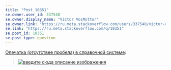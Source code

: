 ```yaml
---
title: "Post 10351"
se.owner.user_id: 337540
se.owner.display_name: "Victor VosMottor"
se.owner.link: "https://ru.meta.stackoverflow.com/users/337540/victor-vosmottor"
se.link: "https://ru.meta.stackoverflow.com/q/10351"
se.post_id: 10351
se.post_type: question
---
```

<p><a href="https://ru.stackoverflow.com/help/privileges/close-questions">Опечатка (отсутствее пробела) в справочной системе</a>:</p>

<blockquote>
  <p><a href="https://i.stack.imgur.com/AoYm7.png" rel="nofollow noreferrer"><img src="https://i.stack.imgur.com/AoYm7.png" alt="введите сюда описание изображения"></a></p>
</blockquote>
